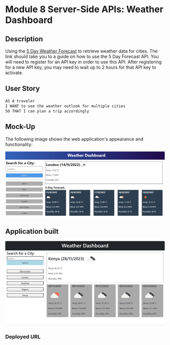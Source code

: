 # Module 8 Server-Side APIs: Weather Dashboard

## Description



Using the [5 Day Weather Forecast](https://openweathermap.org/forecast5) to retrieve weather data for cities. The link should take you to a guide on how to use the 5 Day Forecast API. You will need to register for an API key in order to use this API. After registering for a new API key, you may need to wait up to 2 hours for that API key to activate.



## User Story

```text
AS A traveler
I WANT to see the weather outlook for multiple cities
SO THAT I can plan a trip accordingly
```


## Mock-Up

The following image shows the web application's appearance and functionality:

![The weather app includes a search option, a list of cities, and a five-day forecast and current weather conditions for London.](./assets/10-server-side-apis-challenge-demo.png)

## Application built
![The weather app includes a search option, a list of cities, and a five-day forecast and current weather conditions for London.](./assets/Screenshot%202023-11-28%20171636.png)




### Deployed URL




